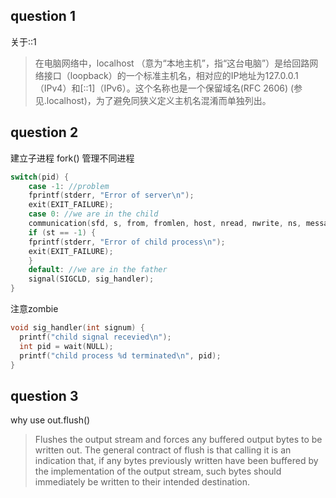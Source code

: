 ## question 1

关于::1

> 在电脑网络中，localhost （意为“本地主机”，指“这台电脑”）是给回路网络接口（loopback）的一个标准主机名，相对应的IP地址为127.0.0.1（IPv4）和[::1]（IPv6）。这个名称也是一个保留域名(RFC 2606) (参见.localhost)，为了避免同狭义定义主机名混淆而单独列出。

## question 2

建立子进程
fork()
管理不同进程
```c
switch(pid) {
    case -1: //problem
    fprintf(stderr, "Error of server\n");
    exit(EXIT_FAILURE);
    case 0: //we are in the child
    communication(sfd, s, from, fromlen, host, nread, nwrite, ns, message, buf);
    if (st == -1) {
    fprintf(stderr, "Error of child process\n");
    exit(EXIT_FAILURE);
    }
    default: //we are in the father
    signal(SIGCLD, sig_handler);
}
```

注意zombie

```c
void sig_handler(int signum) {
  printf("child signal recevied\n");
  int pid = wait(NULL);
  printf("child process %d terminated\n", pid);
}
```

## question 3

why use out.flush()

> Flushes the output stream and forces any buffered output bytes to be written out. The general contract of flush is that calling it is an indication that, if any bytes previously written have been buffered by the implementation of the output stream, such bytes should immediately be written to their intended destination.